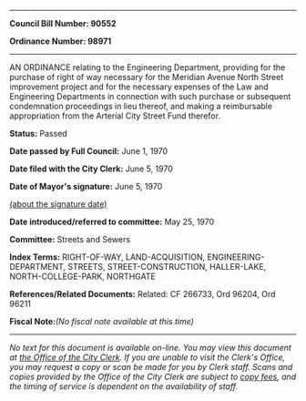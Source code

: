 

********

**Council Bill Number: 90552**
   
**Ordinance Number: 98971**
********

 AN ORDINANCE relating to the Engineering Department, providing for the purchase of right of way necessary for the Meridian Avenue North Street improvement project and for the necessary expenses of the Law and Engineering Departments in connection with such purchase or subsequent condemnation proceedings in lieu thereof, and making a reimbursable appropriation from the Arterial City Street Fund therefor.

**Status:** Passed
   
**Date passed by Full Council:** June 1, 1970
   
**Date filed with the City Clerk:** June 5, 1970
   
**Date of Mayor's signature:** June 5, 1970
   
[(about the signature date)](/~public/approvaldate.htm)
   
   
   
**Date introduced/referred to committee:** May 25, 1970
   
**Committee:** Streets and Sewers
   
   
**Index Terms:** RIGHT-OF-WAY, LAND-ACQUISITION, ENGINEERING-DEPARTMENT, STREETS, STREET-CONSTRUCTION, HALLER-LAKE, NORTH-COLLEGE-PARK, NORTHGATE

**References/Related Documents:** Related: CF 266733, Ord 96204, Ord 96211

**Fiscal Note:**_(No fiscal note available at this time)_
********

_No text for this document is available on-line. You may view this document at [the Office of the City Clerk](http://www.seattle.gov/leg/clerk/contactUs.htm). If you are unable to visit the Clerk's Office, you may request a copy or scan be made for you by Clerk staff. Scans and copies provided by the Office of the City Clerk are subject to [copy fees](http://clerk.seattle.gov/~public/clerkfees.htm), and the timing of service is dependent on the availability of staff._

